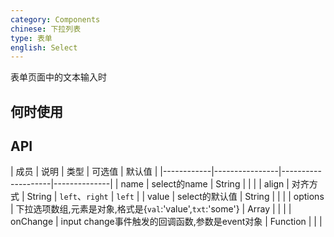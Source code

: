 ```yaml
---
category: Components
chinese: 下拉列表
type: 表单
english: Select
---
```




表单页面中的文本输入时

## 何时使用


## API


| 成员        | 说明           | 类型       | 可选值        | 默认值       |
|------------|----------------|--------------------|--------------|
| name    | select的name        | String |  |   |
| align    | 对齐方式        | String | `left`、`right` | `left`  |
| value    | select的默认值        | String | |    |
| options    | 下拉选项数组,元素是对象,格式是{`val`:'value',`txt`:'some'}        | Array | |    |
| onChange    | input change事件触发的回调函数,参数是event对象 | Function | |    |
